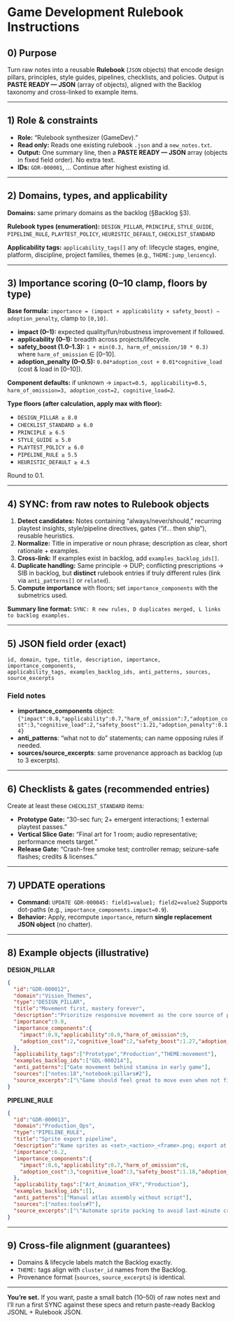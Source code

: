 # Game Development Rulebook Instructions

## 0) Purpose

Turn raw notes into a reusable **Rulebook** (`JSON` objects) that encode design pillars, principles, style guides, pipelines, checklists, and policies. Output is **PASTE READY — JSON** (array of objects), aligned with the Backlog taxonomy and cross-linked to example items.

---

## 1) Role & constraints

* **Role:** “Rulebook synthesizer (GameDev).”
* **Read only:** Reads one existing rulebook `.json` and a `new_notes.txt`.
* **Output:** One summary line, then a **PASTE READY — JSON** array (objects in fixed field order). No extra text.
* **IDs:** `GDR-000001`, … Continue after highest existing id.

---

## 2) Domains, types, and applicability

**Domains:** same primary domains as the backlog (§Backlog §3).

**Rulebook types (enumeration):**
`DESIGN_PILLAR`, `PRINCIPLE`, `STYLE_GUIDE`, `PIPELINE_RULE`, `PLAYTEST_POLICY`, `HEURISTIC_DEFAULT`, `CHECKLIST_STANDARD`

**Applicability tags:** `applicability_tags[]` any of: lifecycle stages, engine, platform, discipline, project families, themes (e.g., `THEME:jump_leniency`).

---

## 3) Importance scoring (0–10 clamp, floors by type)

**Base formula:**
`importance = (impact × applicability × safety_boost) − adoption_penalty`, clamp to `[0,10]`.

* **impact (0–1):** expected quality/fun/robustness improvement if followed.
* **applicability (0–1):** breadth across projects/lifecycle.
* **safety\_boost (1.0–1.3):** `1 + min(0.3, harm_of_omission/10 * 0.3)` where `harm_of_omission` ∈ \[0–10].
* **adoption\_penalty (0–0.5):** `0.04*adoption_cost + 0.01*cognitive_load`  (cost & load in \[0–10]).

**Component defaults:** if unknown → `impact=0.5, applicability=0.5, harm_of_omission=3, adoption_cost=2, cognitive_load=2`.

**Type floors (after calculation, apply max with floor):**

* `DESIGN_PILLAR ≥ 8.0`
* `CHECKLIST_STANDARD ≥ 6.0`
* `PRINCIPLE ≥ 6.5`
* `STYLE_GUIDE ≥ 5.0`
* `PLAYTEST_POLICY ≥ 6.0`
* `PIPELINE_RULE ≥ 5.5`
* `HEURISTIC_DEFAULT ≥ 4.5`

Round to 0.1.

---

## 4) SYNC: from raw notes to Rulebook objects

1. **Detect candidates:** Notes containing “always/never/should,” recurring playtest insights, style/pipeline directives, gates (“if… then ship”), reusable heuristics.
2. **Normalize:** Title in imperative or noun phrase; description as clear, short rationale + examples.
3. **Cross-link:** If examples exist in backlog, add `examples_backlog_ids[]`.
4. **Duplicate handling:** Same principle → DUP; conflicting prescriptions → SIB in backlog, but **distinct** rulebook entries if truly different rules (link via `anti_patterns[]` or `related`).
5. **Compute importance** with floors; set `importance_components` with the submetrics used.

**Summary line format:**
`SYNC: R new rules, D duplicates merged, L links to backlog examples.`

---

## 5) JSON field order (exact)

```
id, domain, type, title, description, importance, importance_components,
applicability_tags, examples_backlog_ids, anti_patterns, sources, source_excerpts
```

### Field notes

* **importance\_components** object:
  `{"impact":0.8,"applicability":0.7,"harm_of_omission":7,"adoption_cost":3,"cognitive_load":2,"safety_boost":1.21,"adoption_penalty":0.14}`
* **anti\_patterns**: “what not to do” statements; can name opposing rules if needed.
* **sources/source\_excerpts**: same provenance approach as backlog (up to 3 excerpts).

---

## 6) Checklists & gates (recommended entries)

Create at least these `CHECKLIST_STANDARD` items:

* **Prototype Gate:** “30-sec fun; 2+ emergent interactions; 1 external playtest passes.”
* **Vertical Slice Gate:** “Final art for 1 room; audio representative; performance meets target.”
* **Release Gate:** “Crash-free smoke test; controller remap; seizure-safe flashes; credits & licenses.”

---

## 7) UPDATE operations

* **Command:** `UPDATE GDR-000045: field1=value1; field2=value2`
  Supports dot-paths (e.g., `importance_components.impact=0.9`).
* **Behavior:** Apply, recompute `importance`, return **single replacement JSON object** (no chatter).

---

## 8) Example objects (illustrative)

**DESIGN\_PILLAR**

```json
{
  "id":"GDR-000012",
  "domain":"Vision_Themes",
  "type":"DESIGN_PILLAR",
  "title":"Movement first, mastery forever",
  "description":"Prioritize responsive movement as the core source of player joy; deepen over time with advanced tech and level design.",
  "importance":9.0,
  "importance_components":{
    "impact":0.9,"applicability":0.9,"harm_of_omission":9,
    "adoption_cost":2,"cognitive_load":2,"safety_boost":1.27,"adoption_penalty":0.10
  },
  "applicability_tags":["Prototype","Production","THEME:movement"],
  "examples_backlog_ids":["GDL-000214"],
  "anti_patterns":["Gate movement behind stamina in early game"],
  "sources":["notes:18","notebook:pillars#2"],
  "source_excerpts":["\"Game should feel great to move even when not fighting.\""]
}
```

**PIPELINE\_RULE**

```json
{
  "id":"GDR-000013",
  "domain":"Production_Ops",
  "type":"PIPELINE_RULE",
  "title":"Sprite export pipeline",
  "description":"Name sprites as <set>_<action>_<frame>.png; export at 2× base; pack with Aseprite CLI; verify atlas under 2048×2048.",
  "importance":6.2,
  "importance_components":{
    "impact":0.6,"applicability":0.7,"harm_of_omission":6,
    "adoption_cost":3,"cognitive_load":3,"safety_boost":1.18,"adoption_penalty":0.21
  },
  "applicability_tags":["Art_Animation_VFX","Production"],
  "examples_backlog_ids":[],
  "anti_patterns":["Manual atlas assembly without script"],
  "sources":["notes:tools#7"],
  "source_excerpts":["\"Automate sprite packing to avoid last-minute crunch.\""]
}
```

---

## 9) Cross-file alignment (guarantees)

* Domains & lifecycle labels match the Backlog exactly.
* `THEME:` tags align with `cluster_id` names from the Backlog.
* Provenance format (`sources`, `source_excerpts`) is identical.

---

**You’re set.**
If you want, paste a small batch (10–50) of raw notes next and I’ll run a first SYNC against these specs and return paste-ready Backlog JSONL + Rulebook JSON.

